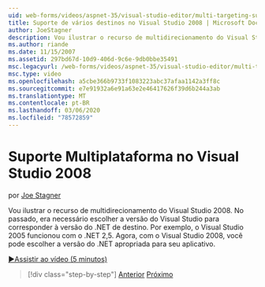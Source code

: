 ```yaml
---
uid: web-forms/videos/aspnet-35/visual-studio-editor/multi-targeting-support-in-visual-studio-2008
title: Suporte de vários destinos no Visual Studio 2008 | Microsoft Docs
author: JoeStagner
description: Vou ilustrar o recurso de multidirecionamento do Visual Studio 2008. No passado, era necessário escolher a versão do Visual Studio para fazer a correspondência com o .NET Versal de destino...
ms.author: riande
ms.date: 11/15/2007
ms.assetid: 297bd67d-10d9-406d-9c6e-9db0bbe35491
msc.legacyurl: /web-forms/videos/aspnet-35/visual-studio-editor/multi-targeting-support-in-visual-studio-2008
msc.type: video
ms.openlocfilehash: a5cbe366b9733f1083223abc37afaa1142a3ff8c
ms.sourcegitcommit: e7e91932a6e91a63e2e46417626f39d6b244a3ab
ms.translationtype: MT
ms.contentlocale: pt-BR
ms.lasthandoff: 03/06/2020
ms.locfileid: "78572859"
---
```

# <a name="multi-targeting-support-in-visual-studio-2008"></a>Suporte Multiplataforma no Visual Studio 2008

por [Joe Stagner](https://github.com/JoeStagner)

Vou ilustrar o recurso de multidirecionamento do Visual Studio 2008. No passado, era necessário escolher a versão do Visual Studio para corresponder à versão do .NET de destino. Por exemplo, o Visual Studio 2005 funcionou com o .NET 2,5. Agora, com o Visual Studio 2008, você pode escolher a versão do .NET apropriada para seu aplicativo.

[&#9654;Assistir ao vídeo (5 minutos)](https://channel9.msdn.com/Blogs/ASP-NET-Site-Videos/multi-targeting-support-in-visual-studio-2008)

> [!div class="step-by-step"]
> [Anterior](javascript-debugging-in-visual-studio-2008.md)
> [Próximo](intellisense-for-jscript-and-aspnet-ajax.md)
